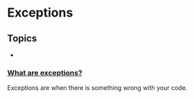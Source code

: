 # Exceptions

<h2> Topics </h2>
<ul>
    <li> </li>
</ul>

<h3><ins> What are exceptions? </ins> </h3> 

Exceptions are when there is something wrong with your code. 